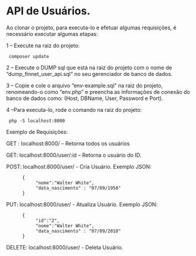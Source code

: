 # API de Usuários.

Ao clonar o projeto, para executa-lo e efetuar algumas requisições, é necessário executar algumas etapas:

1 – Execute na raiz do projeto: </br>

     composer update

2 – Execute o DUMP sql que está na raiz do projeto com o nome de “dump_finnet_user_api.sql” no seu gerenciador de banco de dados.</br>

3 – Copie e cole o arquivo “env-example.sql” na raiz do projeto, renomeando-o como “env.php” e preencha as informações de conexão do banco de dados como: (Host, DBName, User, Password e Port).</br>

4 –Para executa-lo, rode o comando na raiz do projeto:

     php -S localhost:8000 

Exemplo de Requisições:

GET : localhost:8000/ – Retorna todos os usuários

GET: localhost:8000/user/:id – Retorna o usuário do ID.

POST: localhost:8000/user/ - Cria Usuário.
     Exemplo JSON:
          
          {
               "nome":"Walter White",
               "data_nascimento" : "07/09/1958"
          }
     
PUT: localhost:8000/user/ - Atualiza Usuário.
         Exemplo JSON:
         
          {
               "id":"2",
               "nome":"Walter White",
               "data_nascimento" : "07/09/2010"
          }
          
DELETE: localhost:8000/user/ - Deleta Usuário.

